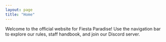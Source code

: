 ```yaml
---
layout: page
title: "Home"
---
```

Welcome to the official website for Fiesta Paradise! Use the navigation bar to explore our rules, staff handbook, and join our Discord server.

<div id="canvas-container"></div>

<script src="https://cdnjs.cloudflare.com/ajax/libs/three.js/r128/three.min.js"></script>

<script>
  var scene = new THREE.Scene();
  var camera = new THREE.PerspectiveCamera(75, window.innerWidth / window.innerHeight, 0.1, 1000);
  camera.position.z = 5;

  var renderer = new THREE.WebGLRenderer();
  renderer.setSize(window.innerWidth, window.innerHeight);
  document.getElementById('canvas-container').appendChild(renderer.domElement);

  var geometry = new THREE.BoxGeometry();
  var material = new THREE.MeshBasicMaterial({ color: 0x00ff00 });
  var cube = new THREE.Mesh(geometry, material);
  scene.add(cube);

  var mouseX = 0, mouseY = 0;

  function onDocumentMouseMove(event) {
    mouseX = (event.clientX / window.innerWidth) * 2 - 1;
    mouseY = - (event.clientY / window.innerHeight) * 2 + 1;
  }

  document.addEventListener('mousemove', onDocumentMouseMove, false);

  function animate() {
    requestAnimationFrame(animate);
    cube.rotation.x += (mouseY - cube.rotation.x) * 0.05;
    cube.rotation.y += (mouseX - cube.rotation.y) * 0.05;
    renderer.render(scene, camera);
  }

  animate();
</script>